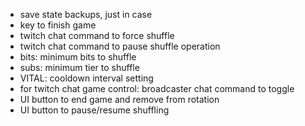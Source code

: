 - save state backups, just in case
- key to finish game
- twitch chat command to force shuffle
- twitch chat command to pause shuffle operation
- bits: minimum bits to shuffle
- subs: minimum tier to shuffle
- VITAL: cooldown interval setting
- for twitch chat game control: broadcaster chat command to toggle
- UI button to end game and remove from rotation
- UI button to pause/resume shuffling